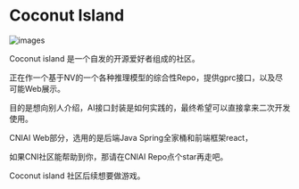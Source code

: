 # Coconut Island

![images](https://avatars.githubusercontent.com/u/104977332?s=200&v=4)

Coconut island 是一个自发的开源爱好者组成的社区。

正在作一个基于NV的一个各种推理模型的综合性Repo，提供gprc接口，以及尽可能Web展示。

目的是想向别人介绍，AI接口封装是如何实践的，最终希望可以直接拿来二次开发使用。

CNIAI Web部分，选用的是后端Java Spring全家桶和前端框架react，

如果CNI社区能帮助到你，那请在CNIAI Repo点个star再走吧。


Coconut island 社区后续想要做游戏。
